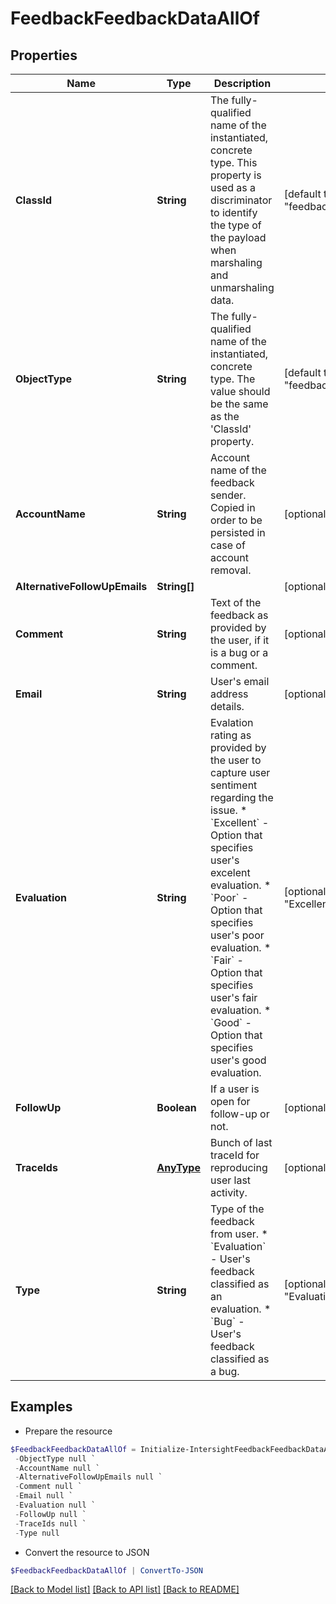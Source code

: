 # FeedbackFeedbackDataAllOf
## Properties

Name | Type | Description | Notes
------------ | ------------- | ------------- | -------------
**ClassId** | **String** | The fully-qualified name of the instantiated, concrete type. This property is used as a discriminator to identify the type of the payload when marshaling and unmarshaling data. | [default to "feedback.FeedbackData"]
**ObjectType** | **String** | The fully-qualified name of the instantiated, concrete type. The value should be the same as the &#39;ClassId&#39; property. | [default to "feedback.FeedbackData"]
**AccountName** | **String** | Account name of the feedback sender. Copied in order to be persisted in case of account removal. | [optional] 
**AlternativeFollowUpEmails** | **String[]** |  | [optional] 
**Comment** | **String** | Text of the feedback as provided by the user, if it is a bug or a comment. | [optional] 
**Email** | **String** | User&#39;s email address details. | [optional] 
**Evaluation** | **String** | Evalation rating as provided by the user to capture user sentiment regarding the issue. * &#x60;Excellent&#x60; - Option that specifies user&#39;s excelent evaluation. * &#x60;Poor&#x60; - Option that specifies user&#39;s poor evaluation. * &#x60;Fair&#x60; - Option that specifies user&#39;s fair evaluation. * &#x60;Good&#x60; - Option that specifies user&#39;s good evaluation. | [optional] [default to "Excellent"]
**FollowUp** | **Boolean** | If a user is open for follow-up or not. | [optional] 
**TraceIds** | [**AnyType**](.md) | Bunch of last traceId for reproducing user last activity. | [optional] 
**Type** | **String** | Type of the feedback from user. * &#x60;Evaluation&#x60; - User&#39;s feedback classified as an evaluation. * &#x60;Bug&#x60; - User&#39;s feedback classified as a bug. | [optional] [default to "Evaluation"]

## Examples

- Prepare the resource
```powershell
$FeedbackFeedbackDataAllOf = Initialize-IntersightFeedbackFeedbackDataAllOf  -ClassId null `
 -ObjectType null `
 -AccountName null `
 -AlternativeFollowUpEmails null `
 -Comment null `
 -Email null `
 -Evaluation null `
 -FollowUp null `
 -TraceIds null `
 -Type null
```

- Convert the resource to JSON
```powershell
$FeedbackFeedbackDataAllOf | ConvertTo-JSON
```

[[Back to Model list]](../README.md#documentation-for-models) [[Back to API list]](../README.md#documentation-for-api-endpoints) [[Back to README]](../README.md)

